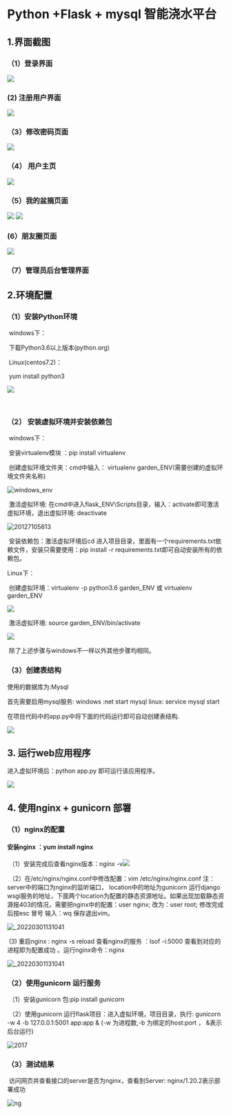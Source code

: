 # Python +Flask + mysql 智能浇水平台

## 1.界面截图

### （1）登录界面

![](./img/login.png)

###   (2) 注册用户界面

![](./img/register.png)

### （3）修改密码页面

![](./img/update_passw.png)

### （4） 用户主页

![](./img/home.png)

### （5）我的盆摘页面

![](./img/my_plant01.png)
![](./img/my_plant02.png)



### (6）朋友圈页面

![](./img/my_friends.png)



### （7）管理员后台管理界面



### 	

## 2.环境配置

### （1）安装Python环境

​	windows下：

​			下载Python3.6以上版本(python.org)

​	Linux(centos7.2)：

​			yum install python3

![](./img/py3.png)

​	

### （2） 安装虚拟环境并安装依赖包

​	windows下：

​			安装virtualenv模块 ：pip install virtualenv

​			创建虚拟环境文件夹：cmd中输入： virtualenv garden_ENV(需要创建的虚拟环境文件夹名称)

![windows_env](./img/windows_env.png)

​			激活虚拟环境: 在cmd中进入flask_ENV\Scripts目录，输入：activate即可激活虚拟环境，退出虚拟环境: deactivate

![20127105813](./img/windows_env_1.png)

​			安装依赖包：激活虚拟环境后cd 进入项目目录，里面有一个requirements.txt依赖文件，安装只需要使用：pip install -r requirements.txt即可自动安装所有的依赖包。

Linux下：

​			创建虚拟环境：virtualenv -p python3.6 garden_ENV  或 virtualenv garden_ENV

![](./img/linux_env.png)

​			激活虚拟环境: source garden_ENV/bin/activate

![](./img/linux_env_1.png)

​			除了上述步骤与windows不一样以外其他步骤均相同。

### （3）创建表结构

使用的数据库为:Mysql  

首先需要启用mysql服务: windows :net start mysql   linux: service mysql start

在项目代码中的app.py中将下面的代码运行即可自动创建表结构.

![](./img/create_table.png)

## 3. 运行web应用程序

进入虚拟环境后：python app.py 即可运行该应用程序。

![](./img/run.png)

## 4. 使用nginx + gunicorn 部署

### （1）nginx的配置

####         安装nginx ：yum install nginx

​		（1）安装完成后查看nginx版本：nginx -v![](./img/nginx_version.png)



​         （2）在/etc/nginx/nginx.conf中修改配置：vim /etc/nginx/nginx.conf    注：server中的端口为nginx的监听端口， location中的地址为gunicorn 运行django wsgi服务的地址，下面两个location为配置的静态资源地址。如果出现加载静态资源报403的情况，需要把nginx中的配置：user nginx; 改为：user root; 修改完成后按esc 冒号 输入：wq 保存退出vim。

![_20220301131041](./img/nginx_config.png)

​             (3) 重启nginx : nginx -s reload  查看nginx的服务 ：lsof -i:5000 查看到对应的进程即为配置成功 。运行nginx命令：nginx

![_20220301131041](./img/nginx_status.png)

### （2）使用gunicorn 运行服务

​			（1）安装gunicorn 包:pip install gunicorn 

​			（2）使用gunicorn 运行flask项目：进入虚拟环境，项目目录，执行: gunicorn -w 4  -b 127.0.0.1:5001 app:app  & (-w 为进程数,-b 为绑定的host:port   ， &表示后台运行)

![2017](./img/gunicorn.png)



### （3）测试结果

​              访问网页并查看接口的server是否为nginx，查看到Server: nginx/1.20.2表示部署成功

![ng](./img/test.png)